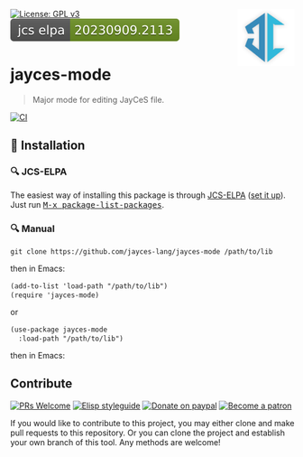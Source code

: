 <a href="#"><img align="right" src="./etc/logo.png" width="20%"></a>

[![License: GPL v3](https://img.shields.io/badge/License-GPL%20v3-blue.svg)](https://www.gnu.org/licenses/gpl-3.0)
[![JCS-ELPA](https://raw.githubusercontent.com/jcs-emacs/badges/master/elpa/v/jayces-mode.svg)](https://jcs-emacs.github.io/jcs-elpa/#/jayces-mode)

# jayces-mode
> Major mode for editing JayCeS file.

[![CI](https://github.com/jayces-lang/jayces-mode/actions/workflows/test.yml/badge.svg)](https://github.com/jayces-lang/jayces-mode/actions/workflows/test.yml)

## 💾 Installation

### 🔍 JCS-ELPA

The easiest way of installing this package is through [JCS-ELPA](https://jcs-emacs.github.io/jcs-elpa/)
([set it up](https://github.com/jcs-emacs/jcs-elpa#-how-to-use)). 
Just run [<kbd>M-x package-list-packages</kbd>](https://www.gnu.org/software/emacs/manual/html_node/emacs/Packages.html#Packages).

### 🔍 Manual

```
git clone https://github.com/jayces-lang/jayces-mode /path/to/lib
```

then in Emacs:

```elisp
(add-to-list 'load-path "/path/to/lib")
(require 'jayces-mode)
```

or

```elisp
(use-package jayces-mode
  :load-path "/path/to/lib")
```

then in Emacs:

## Contribute

[![PRs Welcome](https://img.shields.io/badge/PRs-welcome-brightgreen.svg)](http://makeapullrequest.com)
[![Elisp styleguide](https://img.shields.io/badge/elisp-style%20guide-purple)](https://github.com/bbatsov/emacs-lisp-style-guide)
[![Donate on paypal](https://img.shields.io/badge/paypal-donate-1?logo=paypal&color=blue)](https://www.paypal.me/jcs090218)
[![Become a patron](https://img.shields.io/badge/patreon-become%20a%20patron-orange.svg?logo=patreon)](https://www.patreon.com/jcs090218)

If you would like to contribute to this project, you may either
clone and make pull requests to this repository. Or you can
clone the project and establish your own branch of this tool.
Any methods are welcome!
